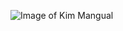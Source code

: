 ![Image of Kim Mangual](https://media-exp1.licdn.com/dms/image/C5603AQEXf0It6LktTQ/profile-displayphoto-shrink_200_200/0?e=1592438400&v=beta&t=6P4YIXp76GVTmiiqEurW4xrAGHv0muRCrF1g7PcF5p0)
